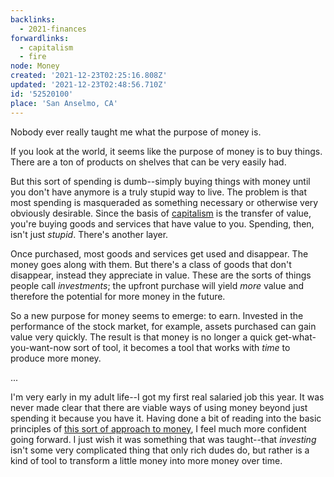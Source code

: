 ```yaml
---
backlinks:
  - 2021-finances
forwardlinks:
  - capitalism
  - fire
node: Money
created: '2021-12-23T02:25:16.808Z'
updated: '2021-12-23T02:48:56.710Z'
id: '52520100'
place: 'San Anselmo, CA'
---
```

Nobody ever really taught me what the purpose of money is. 

If you look at the world, it seems like the purpose of money is to buy things. There are a ton of products on shelves that can be very easily had. 

But this sort of spending is dumb--simply buying things with money until you don't have anymore is a truly stupid way to live. The problem is that most spending is masqueraded as something necessary or otherwise very obviously desirable. Since the basis of [capitalism](capitalism.md) is the transfer of value, you're buying goods and services that have value to you. Spending, then, isn't just *stupid*. There's another layer. 

Once purchased, most goods and services get used and disappear. The money goes along with them. But there's a class of goods that don't disappear, instead they appreciate in value. These are the sorts of things people call *investments*; the upfront purchase will yield *more* value and therefore the potential for more money in the future. 

So a new purpose for money seems to emerge: to earn. Invested in the performance of the stock market, for example, assets purchased can gain value very quickly. The result is that money is no longer a quick get-what-you-want-now sort of tool, it becomes a tool that works with *time* to produce more money.  

...

I'm very early in my adult life--I got my first real salaried job this year. It was never made clear that there are viable ways of using money beyond just spending it because you have it. Having done a bit of reading into the basic principles of [this sort of approach to money](fire.md), I feel much more confident going forward. I just wish it was something that was taught--that *investing* isn't some very complicated thing that only rich dudes do, but rather is a kind of tool to transform a little money into more money over time. 




